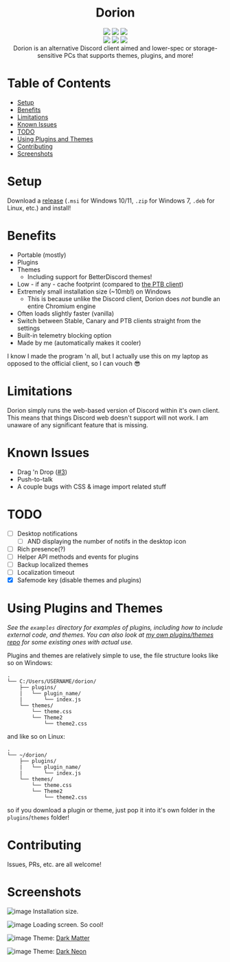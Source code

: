 <h1 align="center">Dorion</h1>
<div align="center">
 <img src="https://img.shields.io/github/workflow/status/SpikeHD/Dorion/Build" />
 <img src="https://img.shields.io/github/package-json/v/SpikeHD/Dorion" />
 <img src="https://img.shields.io/github/repo-size/SpikeHD/Dorion" />
</div>
<div align="center">
 <img src="https://img.shields.io/github/commit-activity/m/SpikeHD/Dorion" />
 <img src="https://img.shields.io/github/release-date/SpikeHD/Dorion" />
 <img src="https://img.shields.io/github/stars/SpikeHD/Dorion" />
</div>

<div align="center">
Dorion is an alternative Discord client aimed and lower-spec or storage-sensitive PCs that supports themes, plugins, and more!
</div>

# Table of Contents

* [Setup](#setup)
* [Benefits](#benefits)
* [Limitations](#limitations)
* [Known Issues](#known-issues)
* [TODO](#todo)
* [Using Plugins and Themes](#using-plugins-and-themes)
* [Contributing](#contributing)
* [Screenshots](#screenshots)

# Setup

Download a [release](https://github.com/SpikeHD/Dorion/releases) (`.msi` for Windows 10/11, `.zip` for Windows 7, `.deb` for Linux, etc.) and install!

# Benefits

* Portable (mostly)
* Plugins
* Themes
  * Including support for BetterDiscord themes!
* Low - if any - cache footprint (compared to [the PTB client](https://user-images.githubusercontent.com/25207995/189549033-b372ca74-5f30-4864-b71a-10a88405537a.png))
* Extremely small installation size (~10mb!) on Windows
  * This is because unlike the Discord client, Dorion does *not* bundle an entire Chromium engine
* Often loads slightly faster (vanilla)
* Switch between Stable, Canary and PTB clients straight from the settings
* Built-in telemetry blocking option
* Made by me (automatically makes it cooler)

I know I made the program 'n all, but I actually use this on my laptop as opposed to the official client, so I can vouch 😎

# Limitations

Dorion simply runs the web-based version of Discord within it's own client. This means that things Discord web doesn't support will not work. I am unaware of any significant feature that is missing.

# Known Issues

* Drag 'n Drop ([#3](https://github.com/SpikeHD/Dorion/issues/3))
* Push-to-talk
* A couple bugs with CSS & image import related stuff

# TODO

* [ ] Desktop notifications
  * [ ] AND displaying the number of notifs in the desktop icon
* [ ] Rich presence(?)
* [ ] Helper API methods and events for plugins
* [ ] Backup localized themes
* [ ] Localization timeout
* [x] Safemode key (disable themes and plugins)

# Using Plugins and Themes

*See the `examples` directory for examples of plugins, including how to include external code, and themes. You can also look at [my own plugins/themes repo](https://github.com/SpikeHD/DorionPluginsAndThemes) for some existing ones with actual use.*

Plugins and themes are relatively simple to use, the file structure looks like so on Windows:

```
.
└── C:/Users/USERNAME/dorion/
    ├── plugins/
    |   └── plugin_name/
    |       └── index.js
    └── themes/
        └── theme.css
        └── Theme2
            └── theme2.css
```

and like so on Linux:

```
.
└── ~/dorion/
    ├── plugins/
    |   └── plugin_name/
    |       └── index.js
    └── themes/
        └── theme.css
        └── Theme2
            └── theme2.css
```

so if you download a plugin or theme, just pop it into it's own folder in the `plugins`/`themes` folder!

# Contributing

Issues, PRs, etc. are all welcome!

# Screenshots

![image](https://user-images.githubusercontent.com/25207995/202989727-e467e711-b916-42d8-ad0c-4cbbb645a133.png)
Installation size.

![image](https://user-images.githubusercontent.com/25207995/202835496-d10156bf-803c-4d3e-804f-761618ba8bb8.png)
Loading screen. So cool!

![image](https://user-images.githubusercontent.com/25207995/202835284-910be0cb-a4fc-4272-b8ae-1a6187d68062.png)
Theme: [Dark Matter](https://betterdiscord.app/theme/Dark%20Matter)

![image](https://user-images.githubusercontent.com/25207995/202835451-31432fbd-69f1-4564-8830-59ebfcfde7fe.png)
Theme: [Dark Neon](https://betterdiscord.app/theme/Dark%20Neon)


